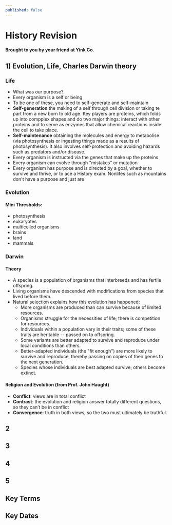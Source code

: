 ```yaml
---
published: false
---
```

# History Revision

#### Brought to you by your friend at Yink Co.

## 1) Evolution, Life, Charles Darwin theory

### Life
- What was our purpose?
- Every organism is a self or being
- To be one of these, you need to self-generate and self-maintain
- **Self-generation** the making of a self through cell division or taking te part from a new born to old age. Key players are proteins, which folds up into compplex shapes and do two major things: interact with other proteins and to serve as enzymes that allow chemical reactions inside the cell to take place.
- **Self-maintenance** obtaining the molecules and energy to metabolise (via photosynthesis or ingesting things made as a results of photosynthesis). It also involves self-protection and avoiding hazards such as predators and/or disease.
- Every organism is instructed via the genes that make up the proteins
- Every organism can evolve through "mistakes" or mutation
- Every organism has purpose and is directed by a goal, whether to survive and thrive, or to ace a History exam. Nonlifes such as mountains don't have a purpose and just are

### Evolution

#### Mini Thresholds:
- photosynthesis
- eukaryotes
- multicelled organisms
- brains
- land
- mammals

### Darwin

#### Theory

- A species is a population of organisms that interbreeds and has fertile offspring.
- Living organisms have descended with modifications from species that lived before them.
- Natural selection explains how this evolution has happened:
  - More organisms are produced than can survive because of limited resources.
  - Organisms struggle for the necessities of life; there is competition for resources.
  - Individuals within a population vary in their traits; some of these traits are heritable -- passed on to offspring.
  - Some variants are better adapted to survive and reproduce under local conditions than others.
  - Better-adapted individuals (the "fit enough") are more likely to survive and reproduce, thereby passing on copies of their genes to the next generation.
  - Species whose individuals are best adapted survive; others become extinct.

#### Religion and Evolution (from Prof. John Haught)
- **Conflict**: views are in total conflict
- **Contrast**: the evolution and religion answer totally different questions, so they can’t be in conflict
- **Convergence**: truth in both views, so the two must ultimately be truthful. 


## 2 

## 3

## 4

## 5

## Key Terms

## Key Dates
